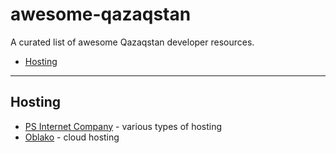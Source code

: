 # awesome-qazaqstan
A curated list of awesome Qazaqstan developer resources.

- [Hosting](#hosting)

---

## Hosting

* [PS Internet Company](https://www.ps.kz) - various types of hosting
* [Oblako](https://oblako.kz) - cloud hosting
